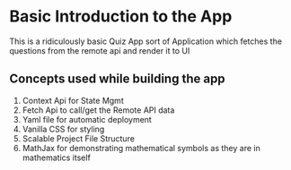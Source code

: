 # Basic Introduction to the App

This is a ridiculously basic Quiz App sort of Application which fetches the questions from the remote api and render it to UI

## Concepts used while building the app

1. Context Api for State Mgmt
2. Fetch Api to call/get the Remote API data
3. Yaml file for automatic deployment
4. Vanilla CSS for styling
5. Scalable Project File Structure
6. MathJax for demonstrating mathematical symbols as they are in mathematics itself
